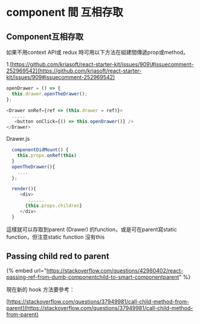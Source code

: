# component 間 互相存取

## Component互相存取

如果不用context API或 redux 時可用以下方法在組建間傳遞prop或method。

1.[https://github.com/kriasoft/react-starter-kit/issues/909\#issuecomment-252969542](https://github.com/kriasoft/react-starter-kit/issues/909#issuecomment-252969542)

```javascript
openDrawer = () => {
  this.drawer.openTheDrawer();
};

<Drawer onRef={ref => (this.drawer = ref)}>
  .....
   <button onClick={() => this.openDrawer()} />
</Drawer>
```

Drawer.js

```javascript
  componentDidMount() {
    this.props.onRef(this)
  }
  openTheDrawer(){
    ....
  };

  render(){
     <div>
        ......
       {this.props.children}
     </div> 
  }
```

這樣就可以存取到parent \(Drawer\) 的function，或是可在parent寫static function，但注意static function 沒有this

## Passing child red to parent

{% embed url="https://stackoverflow.com/questions/42980402/react-passing-ref-from-dumb-componentchild-to-smart-componentparent" %}

現在新的 hook 方法要參考：

[https://stackoverflow.com/questions/37949981/call-child-method-from-parent](https://stackoverflow.com/questions/37949981/call-child-method-from-parent)

